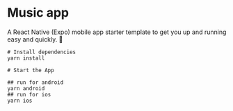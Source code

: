# Music app

A React Native (Expo) mobile app starter template to get you up and running easy and quickly. 🚀

```
# Install dependencies
yarn install

# Start the App

## run for android
yarn android
## run for ios
yarn ios
```
